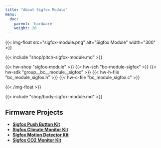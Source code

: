 ```yaml
---
title: "About Sigfox Module"
menu:
  doc:
    parent: 'hardware'
    weight: 20
---
```


{{< img-float src="sigfox-module.png" alt="Sigfox Module" width="300" >}}

{{< include "shop/pitch-sigfox-module.md" >}}

{{< hw-shop "sigfox-module" >}}
{{< hw-sch "bc-module-sigfox" >}}
{{< hw-sdk "group__bc__module__sigfox" >}}
{{< hw-h-file "bc_module_sigfox.h" >}}
{{< hw-c-file "bc_module_sigfox.c" >}}

{{< /img-float >}}

{{< include "shop/body-sigfox-module.md" >}}

## Firmware Projects

* [**Sigfox Push Button Kit**](https://github.com/bigclownlabs/bcf-kit-sigfox-push-button/releases)
* [**Sigfox Climate Monitor Kit**](https://github.com/bigclownlabs/bcf-kit-sigfox-climate-monitor/releases)
* [**Sigfox Motion Detector Kit**](https://github.com/bigclownlabs/bcf-kit-sigfox-motion-detector/releases)
* [**Sigfox CO2 Monitor Kit**](https://github.com/bigclownlabs/bcf-kit-sigfox-co2-monitor/releases)
